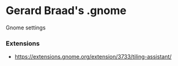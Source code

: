# Gerard Braad's .gnome

Gnome settings


### Extensions

 - https://extensions.gnome.org/extension/3733/tiling-assistant/

